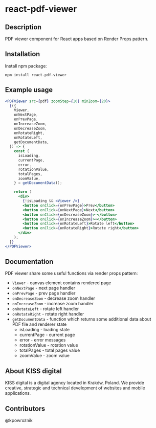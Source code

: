 # react-pdf-viewer

## Description

PDF viewer component for React apps based on Render Props pattern.

## Installation

Install npm package:

`npm install react-pdf-viewer`

## Example usage

```jsx
<PDFViewer src={pdf} zoomStep={10} minZoom={20}>
  {({
    Viewer,
    onNextPage,
    onPrevPage,
    onIncreaseZoom,
    onDecreaseZoom,
    onRotateRight,
    onRotateLeft,
    getDocumentData,
  }) => {
    const {
      isLoading,
      currentPage,
      error,
      rotationValue,
      totalPages,
      zoomValue,
    } = getDocumentData();

    return (
      <div>
        {!isLoading && <Viewer />}
        <button onClick={onPrevPage}>Prev</button>
        <button onClick={onNextPage}>Next</button>
        <button onClick={onDecreaseZoom}>-</button>
        <button onClick={onIncreaseZoom}>+</button>
        <button onClick={onRotateLeft}>Rotate left</button>
        <button onClick={onRotateRight}>Rotate right</button>
      </div>
    );
  }}
</PDFViewer>
```

## Documentation

PDF viewer share some useful functions via render props pattern:

- `Viewer` - canvas element contains rendered page
- `onNextPage` - next page handler
- `onPrevPage` - prev page handler
- `onDecreaseZoom` - decrease zoom handler
- `onIncreaseZoom` - increase zoom handler
- `onRotateLeft` - rotate left handler
- `onRotateRight` - rotate right handler
- `getDocumentData` - function which returns some additional data about PDF file and renderer state
  - isLoading - loading state
  - currentPage - current page
  - error - error messages
  - rotationValue - rotation value
  - totalPages - total pages value
  - zoomValue - zoom value

## About KISS digital

KISS digital is a digital agency located in Kraków, Poland. We provide creative, strategic and technical development of websites and mobile applications.

## Contributors

@kpowroznik
